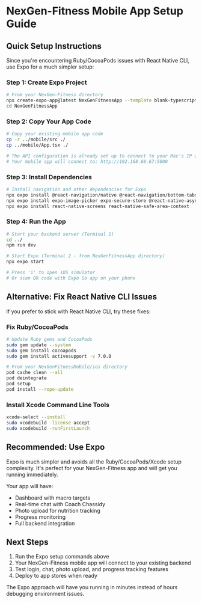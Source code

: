 # NexGen-Fitness Mobile App Setup Guide

## Quick Setup Instructions

Since you're encountering Ruby/CocoaPods issues with React Native CLI, use Expo for a much simpler setup:

### Step 1: Create Expo Project
```bash
# From your NexGen-Fitness directory
npx create-expo-app@latest NexGenFitnessApp --template blank-typescript
cd NexGenFitnessApp
```

### Step 2: Copy Your App Code
```bash
# Copy your existing mobile app code
cp -r ../mobile/src ./
cp ../mobile/App.tsx ./

# The API configuration is already set up to connect to your Mac's IP address
# Your mobile app will connect to: http://192.168.68.67:5000
```

### Step 3: Install Dependencies
```bash
# Install navigation and other dependencies for Expo
npx expo install @react-navigation/native @react-navigation/bottom-tabs @react-navigation/native-stack
npx expo install expo-image-picker expo-secure-store @react-native-async-storage/async-storage
npx expo install react-native-screens react-native-safe-area-context
```

### Step 4: Run the App
```bash
# Start your backend server (Terminal 1)
cd ../
npm run dev

# Start Expo (Terminal 2 - from NexGenFitnessApp directory)
npx expo start

# Press 'i' to open iOS simulator
# Or scan QR code with Expo Go app on your phone
```

## Alternative: Fix React Native CLI Issues

If you prefer to stick with React Native CLI, try these fixes:

### Fix Ruby/CocoaPods
```bash
# Update Ruby gems and CocoaPods
sudo gem update --system
sudo gem install cocoapods
sudo gem install activesupport -v 7.0.0

# From your NexGenFitnessMobile/ios directory
pod cache clean --all
pod deintegrate
pod setup
pod install --repo-update
```

### Install Xcode Command Line Tools
```bash
xcode-select --install
sudo xcodebuild -license accept
sudo xcodebuild -runFirstLaunch
```

## Recommended: Use Expo

Expo is much simpler and avoids all the Ruby/CocoaPods/Xcode setup complexity. It's perfect for your NexGen-Fitness app and will get you running immediately.

Your app will have:
- Dashboard with macro targets
- Real-time chat with Coach Chassidy
- Photo upload for nutrition tracking
- Progress monitoring
- Full backend integration

## Next Steps

1. Run the Expo setup commands above
2. Your NexGen-Fitness mobile app will connect to your existing backend
3. Test login, chat, photo upload, and progress tracking features
4. Deploy to app stores when ready

The Expo approach will have you running in minutes instead of hours debugging environment issues.